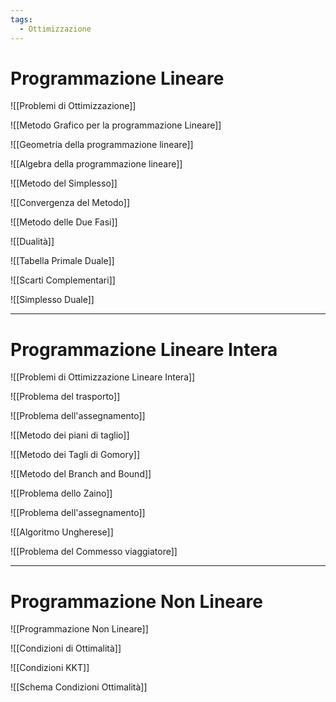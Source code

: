 ```yaml
---
tags:
  - Ottimizzazione
---
```


# Programmazione Lineare


![[Problemi di Ottimizzazione]]

![[Metodo Grafico per la programmazione Lineare]]

![[Geometria della programmazione lineare]]

![[Algebra della programmazione lineare]]

![[Metodo del Simplesso]]

![[Convergenza del Metodo]]

![[Metodo delle Due Fasi]]

![[Dualità]]

![[Tabella Primale Duale]]

![[Scarti Complementari]]

![[Simplesso Duale]]

---
# Programmazione Lineare Intera


![[Problemi di Ottimizzazione Lineare Intera]]

![[Problema del trasporto]]

![[Problema dell'assegnamento]]

 ![[Metodo dei piani di taglio]]
 
 ![[Metodo dei Tagli di Gomory]]
 
 ![[Metodo del Branch and Bound]]
 
 ![[Problema dello Zaino]]
 
 ![[Problema dell'assegnamento]]
 
 ![[Algoritmo Ungherese]]

![[Problema del Commesso viaggiatore]]

---
# Programmazione Non Lineare


 ![[Programmazione Non Lineare]]
 
 ![[Condizioni di Ottimalità]]

 ![[Condizioni KKT]]

![[Schema Condizioni Ottimalità]]
